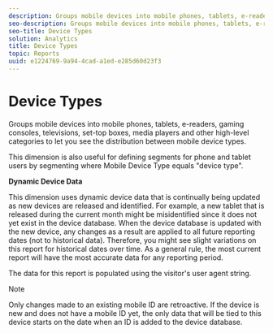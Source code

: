 ```yaml
---
description: Groups mobile devices into mobile phones, tablets, e-readers, gaming consoles, televisions, set-top boxes, media players and other high-level categories to let you see the distribution between mobile device types.
seo-description: Groups mobile devices into mobile phones, tablets, e-readers, gaming consoles, televisions, set-top boxes, media players and other high-level categories to let you see the distribution between mobile device types.
seo-title: Device Types
solution: Analytics
title: Device Types
topic: Reports
uuid: e1224769-9a94-4cad-a1ed-e285d60d23f3
---
```


# Device Types

Groups mobile devices into mobile phones, tablets, e-readers, gaming consoles, televisions, set-top boxes, media players and other high-level categories to let you see the distribution between mobile device types.

This dimension is also useful for defining segments for phone and tablet users by segmenting where Mobile Device Type equals "device type".

**Dynamic Device Data**

This dimension uses dynamic device data that is continually being updated as new devices are released and identified. For example, a new tablet that is released during the current month might be misidentified since it does not yet exist in the device database. When the device database is updated with the new device, any changes as a result are applied to all future reporting dates (not to historical data). Therefore, you might see slight variations on this report for historical dates over time. As a general rule, the most current report will have the most accurate data for any reporting period.

The data for this report is populated using the visitor's user agent string.

>[!Note]
>Only changes made to an existing mobile ID are retroactive. If the device is new and does not have a mobile ID yet, the only data that will be tied to this device starts on the date when an ID is added to the device database. 